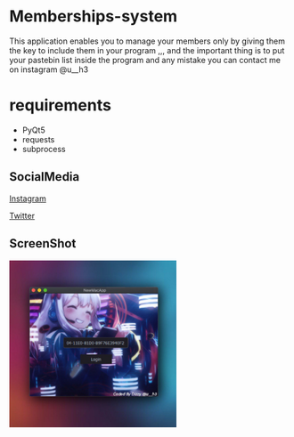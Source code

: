 # Memberships-system
This application enables you to manage your members only by giving them the key to include them in your program ,,, and the important thing is to put your pastebin list inside the program and any mistake you can contact me on instagram @u__h3


# requirements
* PyQt5
* requests
* subprocess

## SocialMedia
[Instagram](https://www.instagram.com/u__h3/)

[Twitter](https://twitter.com/Dizzy22)


## ScreenShot
<img src="https://github.com/Dizzy5/Memberships-System/blob/master/avatar.jpg" width="300">
